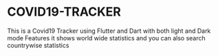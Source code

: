 # COVID19-TRACKER
This is a Covid19 Tracker using Flutter and Dart with both light and Dark mode Features it shows world wide statistics and you can also search countrywise statistics
